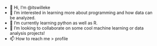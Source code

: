 - 👋 Hi, I’m @itswilleke
- 👀 I’m interested in learning more about programming and how data can be analyzed. 
- 🌱 I’m currently learning python as well as R. 
- 💞️ I’m looking to collaborate on some cool machine learning or data analysis projects!
- 📫 How to reach me > profile

<!---
itswilleke/itswilleke is a ✨ special ✨ repository because its `README.md` (this file) appears on your GitHub profile.
You can click the Preview link to take a look at your changes.
--->
